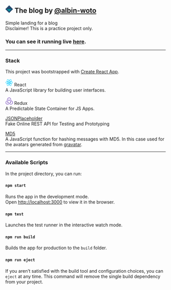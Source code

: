 ## <img src="./public/icon.png" alt="logo" height="24px"> The blog by [@albin-woto](https://www.linkedin.com/in/albin-wotoszyn)

Simple landing for a blog  
Disclaimer! This is a practice project only.
### You can see it running live [here](https://albin-woto.github.io/blog-redux/about).

***
### Stack
This project was bootstrapped with [Create React App](https://github.com/facebook/create-react-app).

<a href="https://reactjs.org/"><img src="./public/react.png" alt="react-logo" height="24px"></a> React  
A JavaScript library for building user interfaces.  

<a href="https://redux.js.org/"><img src="./public/redux.png" alt="redux-logo" height="24px"></a> Redux  
A Predictable State Container for JS Apps.

[JSONPlaceholder](https://jsonplaceholder.typicode.com/)  
Fake Online REST API for Testing and Prototyping

[MD5](https://www.npmjs.com/package/md5)  
A JavaScript function for hashing messages with MD5. In this case used for the avatars generated from [gravatar](https://gravatar.com).

***
### Available Scripts

In the project directory, you can run:

#### `npm start`

Runs the app in the development mode.<br />
Open [http://localhost:3000](http://localhost:3000) to view it in the browser.

#### `npm test`

Launches the test runner in the interactive watch mode.

#### `npm run build`

Builds the app for production to the `build` folder.

#### `npm run eject`

If you aren’t satisfied with the build tool and configuration choices, you can `eject` at any time. This command will remove the single build dependency from your project.
